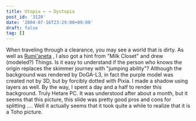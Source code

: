 ```yaml
---
title: Utopia ← → Dystopia
post_id: '3120'
date: '2004-07-16T23:29:00+09:00'
draft: false
tag: []
---
```


When traveling through a clearance, you may see a world that is dirty. As well as [Rumi'aneta](/3119) , I also got a hint from "Milk Closet" and drew (modeled?) Things. Is it easy to understand if the person who knows the origin replaces the skimmer journey with "jumping ability"? Although the background was rendered by DoGA-L3, in fact the purple model was created not by 3D, but by forcibly dotted with Pixia. I made a shadow using layers as well. By the way, I spent a day and a half to render this background. Truly Hetare PC. It was understood after about a month, but it seems that this picture, this slide was pretty good pros and cons for splitting .... Well it actually seems that it took quite a while to realize that it is a Toho picture.